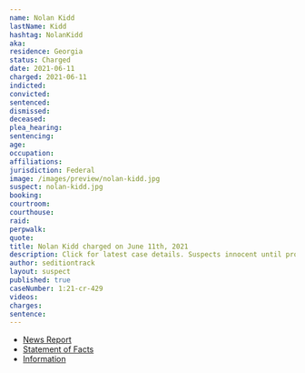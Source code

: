 ```yaml
---
name: Nolan Kidd
lastName: Kidd
hashtag: NolanKidd
aka:
residence: Georgia
status: Charged
date: 2021-06-11
charged: 2021-06-11
indicted:
convicted: 
sentenced: 
dismissed: 
deceased:
plea_hearing:
sentencing:
age:
occupation:
affiliations:
jurisdiction: Federal
image: /images/preview/nolan-kidd.jpg
suspect: nolan-kidd.jpg
booking:
courtroom:
courthouse:
raid:
perpwalk:
quote:
title: Nolan Kidd charged on June 11th, 2021
description: Click for latest case details. Suspects innocent until proven guilty.
author: seditiontrack
layout: suspect
published: true
caseNumber: 1:21-cr-429
videos:
charges:
sentence:
---
```

- [News Report](https://www.emptywheel.net/2021/06/15/the-delayed-trespassing-charges-against-savanah-mcdonald-and-nolan-kidd/)
- [Statement of Facts](https://www.justice.gov/usao-dc/case-multi-defendant/file/1404531/download)
- [Information](https://extremism.gwu.edu/sites/g/files/zaxdzs2191/f/Savannah%20McDonald%20and%20Nolan%20Kidd%20Information.pdf)
